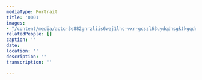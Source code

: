 ```yaml
---
mediaType: Portrait
title: '0001'
images:
- "/content/media/actc-3e882gnrzliis6wej1lhc-vxr-gcszl63uydqdnsgktkgqde01xdb8dsiscyhjshpppiuo8yneakdly2z1a21a-xruihvfn_vghpted7v62ryyn0zdup9pwnsvk_ejsh3xl0eqcqjiopoh0mu4zmvu6ag-w844-h1231-no.jpg"
relatedPeople: []
caption: ''
date: 
location: ''
description: ''
transcription: ''

---
```

